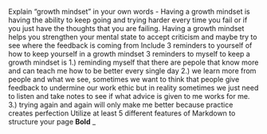 Explain “growth mindset” in your own words - Having a growth mindset is having the ability to keep going and trying harder every time you fail or if you just have the thoughts that you are failing. 
Having a growth mindset helps you strengthen your mental state to accept criticism and maybe try to see where the feedback is coming from
Include 3 reminders to yourself of how to keep yourself in a growth mindset 3 reminders to myself to keep a growth mindset is 1.) reminding myself that there 
are pepole that know more and can teach me how to be better every single day 2.) we learn more from people and what we see, sometimes 
we want to think that people give feedback to undermine our work ethic but in reality sometimes we just need to listen and take notes to see if what 
advice is given to me works for me. 3.) trying again and again will only make me better because practice creates perfection 
Utilize at least 5 different features of Markdown to structure your page
**Bold** _
